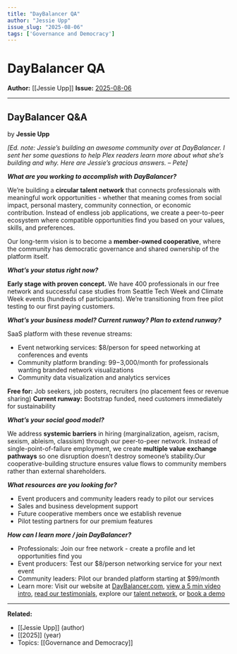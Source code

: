 ```yaml
---
title: "DayBalancer QA"
author: "Jessie Upp"
issue_slug: "2025-08-06"
tags: ['Governance and Democracy']
---
```


# DayBalancer QA

**Author:** [[Jessie Upp]]
**Issue:** [2025-08-06](https://plex.collectivesensecommons.org/2025-08-06/)

---

## DayBalancer Q&A
by **Jessie Upp**

*[Ed. note: Jessie’s building an awesome community over at DayBalancer. I sent her some questions to help Plex readers learn more about what she’s building and why. Here are Jessie’s gracious answers. – Pete]*

***What are you working to accomplish with DayBalancer?***

We’re building a **circular talent network** that connects professionals with meaningful work opportunities - whether that meaning comes from social impact, personal mastery, community connection, or economic contribution. Instead of endless job applications, we create a peer-to-peer ecosystem where compatible opportunities find you based on your values, skills, and preferences.

Our long-term vision is to become a **member-owned cooperative**, where the community has democratic governance and shared ownership of the platform itself.

***What’s your status right now?***

**Early stage with proven concept.** We have 400 professionals in our free network and successful case studies from Seattle Tech Week and Climate Week events (hundreds of participants). We’re transitioning from free pilot testing to our first paying customers.

***What’s your business model? Current runway? Plan to extend runway?***

SaaS platform with these revenue streams:

- Event networking services: $8/person for speed networking at conferences and events
- Community platform branding: $99-$3,000/month for professionals wanting branded network visualizations
- Community data visualization and analytics services

**Free for:** Job seekers, job posters, recruiters (no placement fees or revenue sharing)
**Current runway:** Bootstrap funded, need customers immediately for sustainability

***What’s your social good model?***

We address **systemic barriers** in hiring (marginalization, ageism, racism, sexism, ableism, classism) through our peer-to-peer network. Instead of single-point-of-failure employment, we create **multiple value exchange pathways** so one disruption doesn’t destroy someone’s stability.Our cooperative-building structure ensures value flows to community members rather than external shareholders.

***What resources are you looking for?***

- Event producers and community leaders ready to pilot our services
- Sales and business development support
- Future cooperative members once we establish revenue
- Pilot testing partners for our premium features

***How can I learn more / join DayBalancer?***

- Professionals: Join our free network - create a profile and let opportunities find you
- Event producers: Test our $8/person networking service for your next event
- Community leaders: Pilot our branded platform starting at $99/month
- Learn more: Visit our website at [DayBalancer.com](http://daybalancer.com/), [view a 5 min video intro](https://www.loom.com/share/88cfc2557362458e93bc9b94522cfdc2), [read our testimonials](https://www.daybalancer.com/testimonials), explore our [talent network](https://www.daybalancer.com/network), or [book a demo](https://calendly.com/daybalancer)

---

**Related:**
- [[Jessie Upp]] (author)
- [[2025]] (year)
- Topics: [[Governance and Democracy]]

